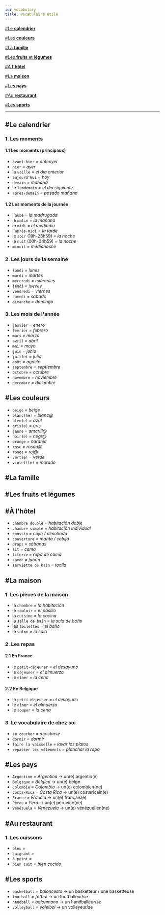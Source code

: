 ```yaml
---
id: vocabulary
title: Vocabulaire utile
---
```


[#Le **calendrier**](#le-calendrier)

[#Les **couleurs**](#les-couleurs)

[#La **famille**](#la-famille)

[#Les **fruits** et **légumes**](#les-fruits-et-légumes)

[#À **l'hôtel**](#a-l-hotel)

[#La **maison**](#la-maison)

[#Les **pays**](#les-pays)

[#Au **restaurant**](#au-restaurant)

[#Les **sports**](#les-sports)

---

## \#Le **calendrier**

### 1. Les **moments**

#### 1.1 Les moments (principaux)

* `avant-hier` _= anteayer_
* `hier` _= ayer_
* la `veille` _= el día anterior_
* `aujourd'hui` _= hoy_
* `demain` _= mañana_
* le `lendemain` _= el día siguiente_
* `après-demain` _= pasado mañana_

#### 1.2 Les moments de la journée

* l'`aube` _= la madrugada_
* le `matin` _= la mañana_
* le `midi` _= el mediodía_
* l'`après-midi` _= la tarde_
* le `soir` (19h-23h59) _= la noche_
* la `nuit` (00h-04h59) _= la noche_
* `minuit` _= medianoche_

### 2. Les **jours de la semaine**

* `lundi` _= lunes_
* `mardi` _= martes_
* `mercredi` _= miércoles_
* `jeudi` _= jueves_
* `vendredi` _= viernes_
* `samedi` _= sábado_
* `dimanche` _= domingo_

### 3. Les **mois de l'année**

* `janvier` _= enero_
* `février` _= febrero_
* `mars` _= marzo_
* `avril` _= abril_
* `mai` _= mayo_
* `juin` _= junio_
* `juillet` _= julio_
* `août` _= agosto_
* `septembre` _= septiembre_
* `octobre` _= octubre_
* `novembre` _= noviembre_
* `décembre` _= diciembre_

## \#Les **couleurs**

* `beige` _= beige_
* `blanc(he)` _= blanc@_
* `bleu(e)` _= azul_
* `gris(e)` _= gris_
* `jaune` _= amarill@_
* `noir(e)` _= negr@_
* `orange` _= naranja_
* `rose` _= rosad@_
* `rouge` _= roj@_
* `vert(e)` _= verde_
* `violet(te)` _= morado_

## \#La **famille**

## \#Les **fruits** et **légumes**

## \#À **l'hôtel**

* `chambre double` _= habitación doble_
* `chambre simple` _= habitación individual_
* `coussin` _= cojín / almohada_
* `couverture` _= manta / cobija_
* `draps` _= sábanas_
* `lit` _= cama_
* `literie` _= ropa de cama_
* `savon` _= jabón_
* `serviette de bain` _= toalla_

## \#La **maison**

### 1. Les **pièces** de la **maison**

* la `chambre` _= la habitación_
* le `couloir` _= el pasillo_
* la `cuisine` _= la cocina_
* la `salle de bain` _= la sala de baño_
* les `toilettes` _= el baño_
* le `salon` _= la sala_

### 2. Les **repas**

#### 2.1 En France

* le `petit-déjeuner` _= el desayuno_
* le `déjeuner` _= el almuerzo_
* le `dîner` _= la cena_

#### 2.2 En Belgique

* le `petit-déjeuner` _= el desayuno_
* le `dîner` _= el almuerzo_
* le `souper` _= la cena_

### 3. Le vocabulaire de **chez soi**

* `se coucher` _= acostarse_
* `dormir` _= dormir_
* `faire la vaisselle` _= lavar los platos_
* `repasser les vêtements` _= planchar la ropa_

## \#Les **pays**

* `Argentine` _= Argentina_
  -> un(e) argentin(e)
* `Belgique` _= Bélgica_
  -> un(e) belge
* `Colombie` _= Colombia_
  -> un(e) colombien(ne)
* `Costa-Rica` _= Costa Rica_
  -> un(e) costaricain(e)
* `France` _= Francia_
  -> un(e) français(e)
* `Pérou` _= Perú_
  -> un(e) péruvien(ne)
* `Vénézuela` _= Venezuela_
  -> un(e) vénézuélien(ne)

## \#Au **restaurant**

### 1. Les cuissons

* `bleu` _=_
* `saignant` _=_
* `à point` _=_
* `bien cuit` _= bien cocido_

## \#Les **sports**

* `basketball` _= baloncesto_
  -> un basketteur / une basketteuse
* `football` _= fútbol_
  -> un footballeur/se
* `handball` _= balonmano_
  -> un handballeur/se
* `volleyball` _= voleibol_
  -> un volleyeur/se
